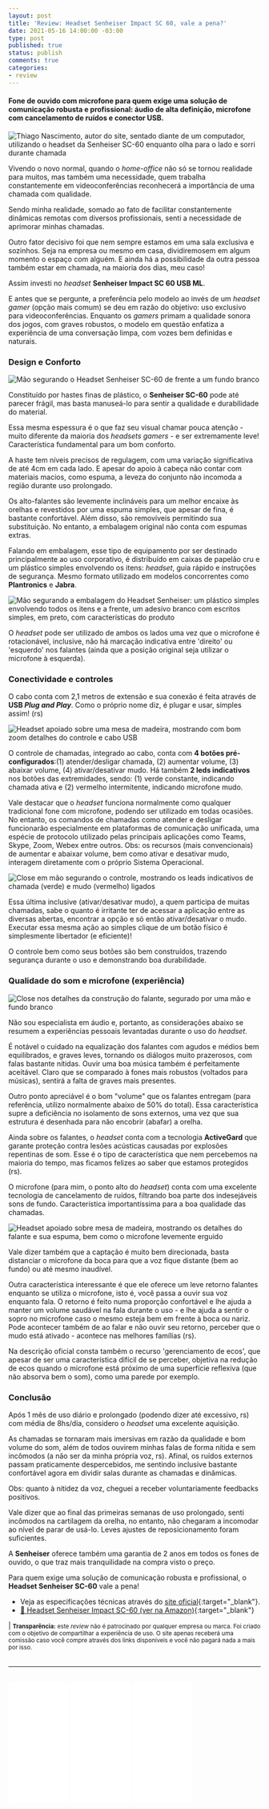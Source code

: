 ```yaml
---
layout: post
title: 'Review: Headset Senheiser Impact SC 60, vale a pena?'
date: 2021-05-16 14:00:00 -03:00
type: post
published: true
status: publish
comments: true
categories:
- review
---
```


#### Fone de ouvido com microfone para quem exige uma solução de comunicação robusta e profissional: áudio de alta definição, microfone com cancelamento de ruídos e conector USB.

![Thiago Nascimento, autor do site, sentado diante de um computador, utilizando o headset da Senheiser SC-60 enquanto olha para o lado e sorri durante chamada](/assets/imgs/review-headset-senheiser/thiago-nascimento-headset-senheiser.jpg)

Vivendo o novo normal, quando o *home-office* não só se tornou realidade para muitos, mas também uma necessidade, quem trabalha constantemente em videoconferências reconhecerá a importância de uma chamada com qualidade.

Sendo minha realidade, somado ao fato de facilitar constantemente dinâmicas remotas com diversos profissionais, senti a necessidade de aprimorar minhas chamadas.

Outro fator decisivo foi que nem sempre estamos em uma sala exclusiva e sozinhos. Seja na empresa ou mesmo em casa, dividiremosem em algum momento o espaço com alguém. E ainda há a possibilidade da outra pessoa também estar em chamada, na maioria dos dias, meu caso!

Assim investi no *headset* **Senheiser Impact SC 60 USB ML**.

E antes que se pergunte, a preferência pelo modelo ao invés de um *headset gamer* (opção mais comum) se deu em razão do objetivo: uso exclusivo para videoconferências. Enquanto os *gamers* primam a qualidade sonora dos jogos, com graves robustos, o modelo em questão enfatiza a experiência de uma conversação limpa, com vozes bem definidas e naturais.

### Design e Conforto

![Mão segurando o Headset Senheiser SC-60 de frente a um fundo branco](/assets/imgs/review-headset-senheiser/headset-senheiser-sc60-1.jpg)

Constituído por hastes finas de plástico, o **Senheiser SC-60** pode até parecer frágil, mas basta manuseá-lo para sentir a qualidade e durabilidade do material.

Essa mesma espessura é o que faz seu visual chamar pouca atenção - muito diferente da maioria dos *headsets gamers* - e ser extremamente leve! Característica fundamental para um bom conforto.

A haste tem níveis precisos de regulagem, com uma variação significativa de até 4cm em cada lado. E apesar do apoio à cabeça não contar com materiais macios, como espuma, a leveza do conjunto não incomoda a região durante uso prolongado.

Os alto-falantes são levemente inclináveis para um melhor encaixe às orelhas e revestidos por uma espuma simples, que apesar de fina, é bastante confortável. Além disso, são removíveis permitindo sua substituição. No entanto, a embalagem original não conta com espumas extras.

Falando em embalagem, esse tipo de equipamento por ser destinado principalmente ao uso corporativo, é distribuído em caixas de papelão cru e um plástico simples envolvendo os itens: *headset*, guia rápido e instruções de segurança. Mesmo formato utilizado em modelos concorrentes como **Plantronics** e **Jabra**.

![Mão segurando a embalagem do Headset Senheiser: um plástico simples envolvendo todos os itens e a frente, um adesivo branco com escritos simples, em preto, com características do produto](/assets/imgs/review-headset-senheiser/headset-senheiser-sc60-6.jpg)

O *headset* pode ser utilizado de ambos os lados uma vez que o microfone é rotacionável, inclusive, não há marcação indicativa entre 'direito' ou 'esquerdo' nos falantes (ainda que a posição original seja utilizar o microfone à esquerda).

### Conectividade e controles

O cabo conta com 2,1 metros de extensão e sua conexão é feita através de **USB *Plug and Play***. Como o próprio nome diz, é plugar e usar, simples assim! (rs)

![Headset apoiado sobre uma mesa de madeira, mostrando com bom zoom detalhes do controle e cabo USB](/assets/imgs/review-headset-senheiser/headset-senheiser-sc60-7.jpg)

O controle de chamadas, integrado ao cabo, conta com **4 botões pré-configurados**:(1) atender/desligar chamada, (2) aumentar volume, (3) abaixar volume, (4) ativar/desativar mudo. Há também **2 leds indicativos** nos botões das extremidades, sendo: (1) verde constante, indicando chamada ativa e (2) vermelho intermitente, indicando microfone mudo.

Vale destacar que o *headset* funciona normalmente como qualquer tradicional fone com microfone, podendo ser utilizado em todas ocasiões. No entanto, os comandos de chamadas como atender e desligar funcionarão especialmente em plataformas de comunicação unificada, uma espécie de protocolo utilizado pelas principais aplicações como Teams, Skype, Zoom, Webex entre outros. Obs: os recursos (mais convencionais) de aumentar e abaixar volume, bem como ativar e desativar mudo, interagem diretamente com o próprio Sistema Operacional.

![Close em mão segurando o controle, mostrando os leads indicativos de chamada (verde) e mudo (vermelho) ligados](/assets/imgs/review-headset-senheiser/headset-senheiser-sc60-5.jpg)

Essa última inclusive (ativar/desativar mudo), a quem participa de muitas chamadas, sabe o quanto é irritante ter de acessar a aplicação entre as diversas abertas, encontrar a opção e só então ativar/desativar o mudo. Executar essa mesma ação ao simples clique de um botão físico é simplesmente libertador (e eficiente)!

O controle bem como seus botões são bem construídos, trazendo segurança durante o uso e demonstrando boa durabilidade.

### Qualidade do som e microfone (experiência)

![Close nos detalhes da construção do falante, segurado por uma mão e fundo branco](/assets/imgs/review-headset-senheiser/headset-senheiser-sc60-8.jpg)

Não sou especialista em áudio e, portanto, as considerações abaixo se resumem a experiências pessoais levantadas durante o uso do *headset*.

É notável o cuidado na equalização dos falantes com agudos e médios bem equilibrados, e graves leves, tornando os diálogos muito prazerosos, com falas bastante nítidas. Ouvir uma boa música também é perfeitamente aceitável. Claro que se comparado à fones mais robustos (voltados para músicas), sentirá a falta de graves mais presentes.

Outro ponto apreciável é o bom "volume" que os falantes entregam (para referência, utilizo normalmente abaixo de 50% do total). Essa característica supre a deficiência no isolamento de sons externos, uma vez que sua estrutura é desenhada para não encobrir (abafar) a orelha.

Ainda sobre os falantes, o *headset* conta com a tecnologia **ActiveGard** que garante proteção contra lesões acústicas causadas por explosões repentinas de som. Esse é o tipo de característica que nem percebemos na maioria do tempo, mas ficamos felizes ao saber que estamos protegidos (rs).

O microfone (para mim, o ponto alto do *headset*) conta com uma excelente tecnologia de cancelamento de ruídos, filtrando boa parte dos indesejáveis sons de fundo. Característica importantíssima para a boa qualidade das chamadas.

![Headset apoiado sobre mesa de madeira, mostrando os detalhes do falante e sua espuma, bem como o microfone levemente erguido](/assets/imgs/review-headset-senheiser/headset-senheiser-sc60-3.jpg)

Vale dizer também que a captação é muito bem direcionada, basta distanciar o microfone da boca para que a voz fique distante (bem ao fundo) ou até mesmo inaudível.

Outra característica interessante é que ele oferece um leve retorno falantes enquanto se utiliza o microfone, isto é, você passa a ouvir sua voz enquanto fala. O retorno é feito numa proporção confortável e lhe ajuda a manter um volume saudável na fala durante o uso - e lhe ajuda a sentir o sopro no microfone caso o mesmo esteja bem em frente à boca ou nariz. Pode acontecer também de ao falar e não ouvir seu retorno, perceber que o mudo está ativado - acontece nas melhores famílias (rs).

Na descrição oficial consta também o recurso 'gerenciamento de ecos', que apesar de ser uma característica difícil de se perceber, objetiva na redução de ecos quando o microfone está próximo de uma superfície reflexiva (que não absorva bem o som), como uma parede por exemplo.

### Conclusão

Após 1 mês de uso diário e prolongado (podendo dizer até excessivo, rs) com média de 8hs/dia, considero o *headset* uma excelente aquisição.

As chamadas se tornaram mais imersivas em razão da qualidade e bom volume do som, além de todos ouvirem minhas falas de forma nítida e sem incômodos (a não ser da minha própria voz, rs). Afinal, os ruídos externos passam praticamente despercebidos, me sentindo inclusive bastante confortável agora em dividir salas durante as chamadas e dinâmicas.

Obs: quanto à nitidez da voz, cheguei a receber voluntariamente feedbacks positivos.

Vale dizer que ao final das primeiras semanas de uso prolongado, senti incômodos na cartilagem da orelha, no entanto, não chegaram a incomodar ao nível de parar de usá-lo. Leves ajustes de reposicionamento foram suficientes.

A **Senheiser** oferece também uma garantia de 2 anos em todos os fones de ouvido, o que traz mais tranquilidade na compra visto o preço.

Para quem exige uma solução de comunicação robusta e profissional, o **Headset Senheiser SC-60** vale a pena!

* Veja as especificações técnicas através do [site oficial](https://www.eposaudio.com/en/us/enterprise/products/sc-60-usb-ml-headset-1000551#id-66u-tech-specs-36138_6){:target="_blank"}.
* [🛒 Headset Senheiser Impact SC-60 (ver na Amazon)](https://www.amazon.com.br/Sennheiser-USB-504547-microfone-cancelamento/dp/B00E67UV9S?&linkCode=ll1&tag=thiagonasc-20&linkId=9141f8efdd30bc98e97fbd6101663573&language=pt_BR&ref_=as_li_ss_tl){:target="_blank"}

| <small>**Transparência:** este *review* não é patrocinado por qualquer empresa ou marca. Foi criado com o objetivo de compartilhar a experiência de uso. O site apenas receberá uma comissão caso você compre através dos links disponíveis e você não pagará nada a mais por isso.</small>

<hr style="border-top: 1px solid #eee; margin:30px 0;">

<iframe style="width:120px;height:240px;" marginwidth="0" marginheight="0" scrolling="no" frameborder="0" src="//ws-na.amazon-adsystem.com/widgets/q?ServiceVersion=20070822&OneJS=1&Operation=GetAdHtml&MarketPlace=BR&source=ss&ref=as_ss_li_til&ad_type=product_link&tracking_id=thiagonasc-20&language=pt_BR&marketplace=amazon&region=BR&placement=B00E67UV9S&asins=B00E67UV9S&linkId=4c12887ddd7d304581a728517f80b484&show_border=true&link_opens_in_new_window=true"></iframe> <iframe style="width:120px;height:240px;" marginwidth="0" marginheight="0" scrolling="no" frameborder="0" src="//ws-na.amazon-adsystem.com/widgets/q?ServiceVersion=20070822&OneJS=1&Operation=GetAdHtml&MarketPlace=BR&source=ss&ref=as_ss_li_til&ad_type=product_link&tracking_id=thiagonasc-20&language=pt_BR&marketplace=amazon&region=BR&placement=B01K6TU90U&asins=B01K6TU90U&linkId=2034d0a90badea4c2bcee172558ea928&show_border=true&link_opens_in_new_window=true"></iframe> <iframe style="width:120px;height:240px;" marginwidth="0" marginheight="0" scrolling="no" frameborder="0" src="//ws-na.amazon-adsystem.com/widgets/q?ServiceVersion=20070822&OneJS=1&Operation=GetAdHtml&MarketPlace=BR&source=ss&ref=as_ss_li_til&ad_type=product_link&tracking_id=thiagonasc-20&language=pt_BR&marketplace=amazon&region=BR&placement=B0746QVT69&asins=B0746QVT69&linkId=167c81d33eb7d6802b12905f0e6f5273&show_border=true&link_opens_in_new_window=true"></iframe>